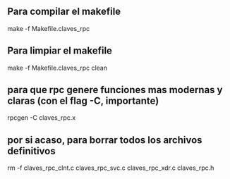 ## Para compilar el makefile 
make -f Makefile.claves_rpc

## Para limpiar el makefile
make -f Makefile.claves_rpc clean


## para que rpc genere funciones mas modernas y claras (con el flag -C, importante)
rpcgen -C claves_rpc.x


## por si acaso, para borrar todos los archivos definitivos
rm -f claves_rpc_clnt.c claves_rpc_svc.c claves_rpc_xdr.c claves_rpc.h